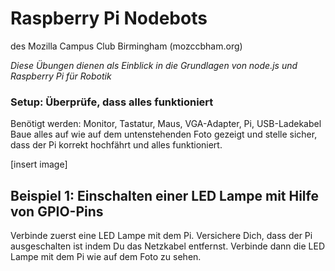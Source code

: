 # Raspberry Pi Nodebots

des Mozilla Campus Club Birmingham (mozccbham.org)

*Diese Übungen dienen als Einblick in die Grundlagen von node.js und Raspberry Pi für Robotik*

### Setup: Überprüfe, dass alles funktioniert

Benötigt werden: Monitor, Tastatur, Maus, VGA-Adapter, Pi, USB-Ladekabel
Baue alles auf wie auf dem untenstehenden Foto gezeigt und stelle sicher, dass der Pi korrekt hochfährt und alles funktioniert.

[insert image]

## Beispiel 1: Einschalten einer LED Lampe mit Hilfe von GPIO-Pins

Verbinde zuerst eine LED Lampe mit dem Pi. Versichere Dich, dass der Pi ausgeschalten ist indem Du das Netzkabel entfernst. Verbinde dann die LED Lampe mit dem Pi wie auf dem Foto zu sehen.
